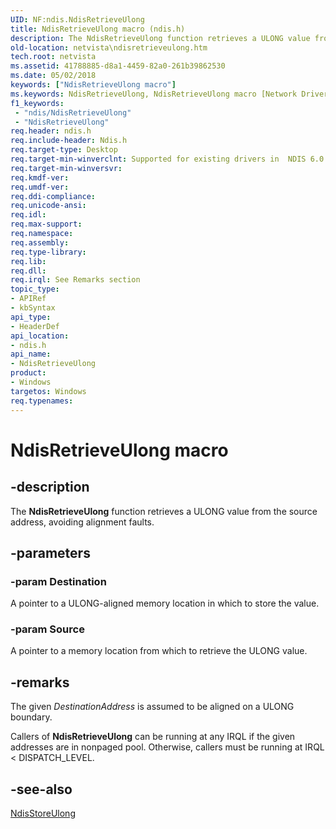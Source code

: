 ```yaml
---
UID: NF:ndis.NdisRetrieveUlong
title: NdisRetrieveUlong macro (ndis.h)
description: The NdisRetrieveUlong function retrieves a ULONG value from the source address, avoiding alignment faults.
old-location: netvista\ndisretrieveulong.htm
tech.root: netvista
ms.assetid: 41788885-d8a1-4459-82a0-261b39862530
ms.date: 05/02/2018
keywords: ["NdisRetrieveUlong macro"]
ms.keywords: NdisRetrieveUlong, NdisRetrieveUlong macro [Network Drivers Starting with Windows Vista], ndis/NdisRetrieveUlong, ndis_memory_ref_929d856f-6798-499a-aa9a-0f5e7181b972.xml, netvista.ndisretrieveulong
f1_keywords:
 - "ndis/NdisRetrieveUlong"
 - "NdisRetrieveUlong"
req.header: ndis.h
req.include-header: Ndis.h
req.target-type: Desktop
req.target-min-winverclnt: Supported for existing drivers in  NDIS 6.0 and later, but new drivers should use RtlRetrieveUlong instead.
req.target-min-winversvr: 
req.kmdf-ver: 
req.umdf-ver: 
req.ddi-compliance: 
req.unicode-ansi: 
req.idl: 
req.max-support: 
req.namespace: 
req.assembly: 
req.type-library: 
req.lib: 
req.dll: 
req.irql: See Remarks section
topic_type:
- APIRef
- kbSyntax
api_type:
- HeaderDef
api_location:
- ndis.h
api_name:
- NdisRetrieveUlong
product:
- Windows
targetos: Windows
req.typenames: 
---
```


# NdisRetrieveUlong macro


## -description


The 
  <b>NdisRetrieveUlong</b> function retrieves a ULONG value from the source address, avoiding alignment
  faults.


## -parameters




### -param Destination

A pointer to a ULONG-aligned memory location in which to store the value.



### -param Source

A pointer to a memory location from which to retrieve the ULONG value.

## -remarks



The given 
    <i>DestinationAddress</i> is assumed to be aligned on a ULONG boundary.

Callers of 
    <b>NdisRetrieveUlong</b> can be running at any IRQL if the given addresses are in nonpaged pool.
    Otherwise, callers must be running at IRQL < DISPATCH_LEVEL.




## -see-also




<a href="https://docs.microsoft.com/windows-hardware/drivers/ddi/ndis/nf-ndis-ndisstoreulong">NdisStoreUlong</a>
 

 

